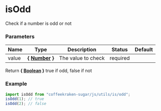 # isOdd

Check if a number is odd or not

### Parameters

| Name  | Type                                                                                                   | Description        | Status   | Default |
| ----- | ------------------------------------------------------------------------------------------------------ | ------------------ | -------- | ------- |
| value | **{ [Number](https://developer.mozilla.org/fr/docs/Web/JavaScript/Reference/Objets_globaux/Number) }** | The value to check | required |

Return **{ [Boolean](https://developer.mozilla.org/fr/docs/Web/JavaScript/Reference/Objets_globaux/Boolean) }** true if odd, false if not

### Example

```js
import isOdd from "coffeekraken-sugar/js/utils/is/odd";
isOdd(1); // true
isOdd(2); // false
```
